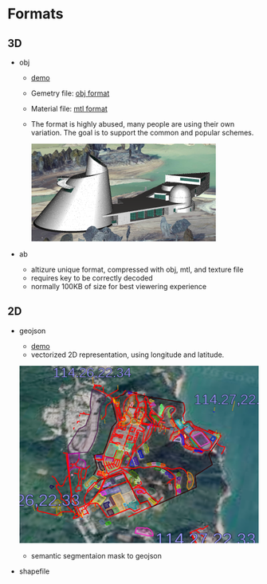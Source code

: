 # Formats

## 3D

* obj
  * [demo](https://altizure.github.io/sdk.examples/2-5-add-promoted-obj/index.html)
  * Gemetry file: [obj format](http://paulbourke.net/dataformats/obj/)
  * Material file: [mtl format](http://paulbourke.net/dataformats/mtl/) 
  * The format is highly abused, many people are using their own variation. The  goal is to support the common and popular schemes.

    ![](/assets/intermediate-3d-formats-3d-obj.png)

* ab
  * altizure unique format, compressed with obj, mtl, and texture file
  * requires key to be correctly decoded
  * normally 100KB of size for best viewering experience

## 2D

* geojson

  * [demo](https://altizure.github.io/experimental-demo/import-geojson.html)
  * vectorized 2D representation, using longitude and latitude.

  ![](/assets/format-2d-geojson-demo.png)

  * semantic segmentaion mask to geojson

* shapefile



